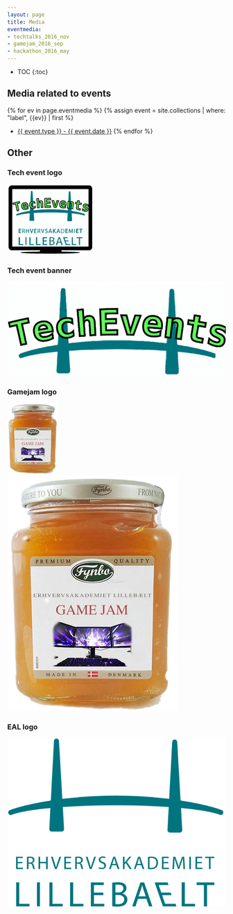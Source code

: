 ```yaml
---
layout: page
title: Media
eventmedia:
- techtalks_2016_nov
- gamejam_2016_sep
- hackathon_2016_may
---
```


* TOC
{:toc}

## Media related to events

{% for ev in page.eventmedia %}
  {% assign event = site.collections | where: "label", {{ev}} | first %}
* [{{ event.type }} - {{ event.date }}]({{ev}})
{% endfor %}

## Other

### Tech event logo

![Tech event logo](techevent_logo_tr.png)

### Tech event banner

![Tech event banner](techevent_banner_tr.png)


### Gamejam logo

![Gamejam logo](gamejam_logo_small.png)
![Gamejam logo (big)](gamejam_logo_big.png)

### EAL logo

![EAL logoxx](eal-logo.svg)

